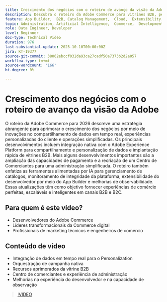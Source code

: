 ```yaml
---
title: Crescimento dos negócios com o roteiro de avanço da visão da Adobe
description: Descubra o roteiro da Adobe Commerce para vitrines B2B, personalização em tempo real, pagamentos e experiências de comerciante e desenvolvedor alimentadas por IA.
feature: App Builder,  B2B, Catalog Management,  Cloud,  Extensibility, Observability, Payments, Personalization, Storefront, Saas
topic: Administration, Artificial Intelligence,  Commerce,  Development, Headless,  Performance, Personalization, Security
role: Data Engineer, Developer
level: Beginner
doc-type: Technical Video
duration: 976
last-substantial-update: 2025-10-10T00:00:00Z
jira: KT-19377
source-git-commit: 38062ebccf032da93ca27cadf50a7373b2d2a057
workflow-type: tm+mt
source-wordcount: '166'
ht-degree: 0%

---
```



# Crescimento dos negócios com o roteiro de avanço da visão da Adobe

O roteiro da Adobe Commerce para 2026 descreve uma estratégia abrangente para aprimorar o crescimento dos negócios por meio de inovações no compartilhamento de dados em tempo real, experiências personalizadas do cliente e operações simplificadas. Os principais desenvolvimentos incluem integração nativa com o Adobe Experience Platform para compartilhamento e personalização de dados e implantação rápida de vitrines B2B. Mais alguns desenvolvimentos importantes são a ampliação das capacidades de pagamento e a recriação de um Centro de Comerciantes para uma administração simplificada. O roteiro também enfatiza as ferramentas alimentadas por IA para gerenciamento de catálogos, monitoramento de integridade da plataforma, extensibilidade do desenvolvedor por meio do App Builder e melhorias de observabilidade. Essas atualizações têm como objetivo fornecer experiências de comércio perfeitas, escaláveis e inteligentes em canais B2B e B2C.

## Para quem é este vídeo?

* Desenvolvedores do Adobe Commerce
* Líderes transformacionais da Commerce digital
* Profissionais de marketing técnicos e engenheiros de comércio

## Conteúdo de vídeo

* Integração de dados em tempo real para o Personalization
* Orquestração de campanha nativa
* Recursos aprimorados da vitrine B2B
* Centro de comerciantes e experiência de administração
* Melhorias na experiência do desenvolvedor e na capacidade de observação

>[!VIDEO](https://video.tv.adobe.com/v/3475695/?learn=on&enablevpops)